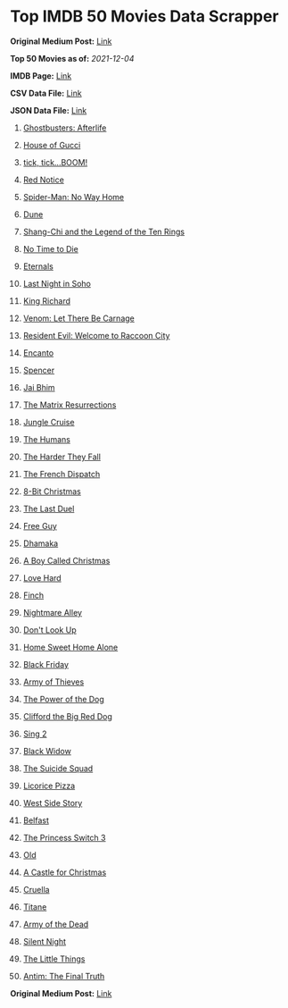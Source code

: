# Top IMDB 50 Movies Data Scrapper

**Original Medium Post:** [Link](https://medium.com/@nishantsahoo/which-movie-should-i-watch-5c83a3c0f5b1) 

**Top 50 Movies as of:** _2021-12-04_

**IMDB Page:** [Link](http://www.imdb.com/search/title?release_date=2021,2021&title_type=feature)

**CSV Data File:** [Link](/Data/data.csv)

**JSON Data File:** [Link](/Data/data.json)

1. [Ghostbusters: Afterlife](https://www.imdb.com/title/tt4513678/?ref_=adv_li_tt)

2. [House of Gucci](https://www.imdb.com/title/tt11214590/?ref_=adv_li_tt)

3. [tick, tick...BOOM!](https://www.imdb.com/title/tt8721424/?ref_=adv_li_tt)

4. [Red Notice](https://www.imdb.com/title/tt7991608/?ref_=adv_li_tt)

5. [Spider-Man: No Way Home](https://www.imdb.com/title/tt10872600/?ref_=adv_li_tt)

6. [Dune](https://www.imdb.com/title/tt1160419/?ref_=adv_li_tt)

7. [Shang-Chi and the Legend of the Ten Rings](https://www.imdb.com/title/tt9376612/?ref_=adv_li_tt)

8. [No Time to Die](https://www.imdb.com/title/tt2382320/?ref_=adv_li_tt)

9. [Eternals](https://www.imdb.com/title/tt9032400/?ref_=adv_li_tt)

10. [Last Night in Soho](https://www.imdb.com/title/tt9639470/?ref_=adv_li_tt)

11. [King Richard](https://www.imdb.com/title/tt9620288/?ref_=adv_li_tt)

12. [Venom: Let There Be Carnage](https://www.imdb.com/title/tt7097896/?ref_=adv_li_tt)

13. [Resident Evil: Welcome to Raccoon City](https://www.imdb.com/title/tt6920084/?ref_=adv_li_tt)

14. [Encanto](https://www.imdb.com/title/tt2953050/?ref_=adv_li_tt)

15. [Spencer](https://www.imdb.com/title/tt12536294/?ref_=adv_li_tt)

16. [Jai Bhim](https://www.imdb.com/title/tt15097216/?ref_=adv_li_tt)

17. [The Matrix Resurrections](https://www.imdb.com/title/tt10838180/?ref_=adv_li_tt)

18. [Jungle Cruise](https://www.imdb.com/title/tt0870154/?ref_=adv_li_tt)

19. [The Humans](https://www.imdb.com/title/tt10023286/?ref_=adv_li_tt)

20. [The Harder They Fall](https://www.imdb.com/title/tt10696784/?ref_=adv_li_tt)

21. [The French Dispatch](https://www.imdb.com/title/tt8847712/?ref_=adv_li_tt)

22. [8-Bit Christmas](https://www.imdb.com/title/tt11540284/?ref_=adv_li_tt)

23. [The Last Duel](https://www.imdb.com/title/tt4244994/?ref_=adv_li_tt)

24. [Free Guy](https://www.imdb.com/title/tt6264654/?ref_=adv_li_tt)

25. [Dhamaka](https://www.imdb.com/title/tt13510660/?ref_=adv_li_tt)

26. [A Boy Called Christmas](https://www.imdb.com/title/tt10187208/?ref_=adv_li_tt)

27. [Love Hard](https://www.imdb.com/title/tt10752004/?ref_=adv_li_tt)

28. [Finch](https://www.imdb.com/title/tt3420504/?ref_=adv_li_tt)

29. [Nightmare Alley](https://www.imdb.com/title/tt7740496/?ref_=adv_li_tt)

30. [Don't Look Up](https://www.imdb.com/title/tt11286314/?ref_=adv_li_tt)

31. [Home Sweet Home Alone](https://www.imdb.com/title/tt11012066/?ref_=adv_li_tt)

32. [Black Friday](https://www.imdb.com/title/tt11649338/?ref_=adv_li_tt)

33. [Army of Thieves](https://www.imdb.com/title/tt13024674/?ref_=adv_li_tt)

34. [The Power of the Dog](https://www.imdb.com/title/tt10293406/?ref_=adv_li_tt)

35. [Clifford the Big Red Dog](https://www.imdb.com/title/tt2397461/?ref_=adv_li_tt)

36. [Sing 2](https://www.imdb.com/title/tt6467266/?ref_=adv_li_tt)

37. [Black Widow](https://www.imdb.com/title/tt3480822/?ref_=adv_li_tt)

38. [The Suicide Squad](https://www.imdb.com/title/tt6334354/?ref_=adv_li_tt)

39. [Licorice Pizza](https://www.imdb.com/title/tt11271038/?ref_=adv_li_tt)

40. [West Side Story](https://www.imdb.com/title/tt3581652/?ref_=adv_li_tt)

41. [Belfast](https://www.imdb.com/title/tt12789558/?ref_=adv_li_tt)

42. [The Princess Switch 3](https://www.imdb.com/title/tt14731142/?ref_=adv_li_tt)

43. [Old](https://www.imdb.com/title/tt10954652/?ref_=adv_li_tt)

44. [A Castle for Christmas](https://www.imdb.com/title/tt13070602/?ref_=adv_li_tt)

45. [Cruella](https://www.imdb.com/title/tt3228774/?ref_=adv_li_tt)

46. [Titane](https://www.imdb.com/title/tt10944760/?ref_=adv_li_tt)

47. [Army of the Dead](https://www.imdb.com/title/tt0993840/?ref_=adv_li_tt)

48. [Silent Night](https://www.imdb.com/title/tt11628854/?ref_=adv_li_tt)

49. [The Little Things](https://www.imdb.com/title/tt10016180/?ref_=adv_li_tt)

50. [Antim: The Final Truth](https://www.imdb.com/title/tt13491110/?ref_=adv_li_tt)

**Original Medium Post:** [Link](https://medium.com/@nishantsahoo/which-movie-should-i-watch-5c83a3c0f5b1) 

